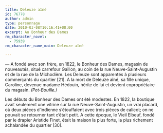 ```yaml
---
title: Deleuze aîné
id: 76778
author: admin
type: personnage
date: 2010-03-08T10:16:41+00:00
excerpt: Au Bonheur des Dames
rm_character_novel:
  - 75939
rm_character_name_main: Deleuze aîné

---
```

— A fondé avec son frère, en 1822, le Bonheur des Dames, magasin de nouveautés, situé carrefour Gaillon, au coin de la rue Neuve-Saint-Augustin et de la rue de la Michodière. Les Deleuze sont apparentés à plusieurs commerçants du quartier [21]. A la mort de Deleuze aîné, sa fille unique, Caroline, devenue madame Hédouin, hérite de lui et devient copropriétaire du magasin. _(Pot-Bouille.)_

Les débuts du Bonheur des Dames ont été modestes. En 1822, la boutique avait seulement une vitrine sur la rue Neuve-Saint-Augustin, un vrai placard, où deux pièces d&rsquo;indienne s&rsquo;étouffaient avec trois pièces de calicot; on ne pouvait se retourner tant c&rsquo;était petit. A cette époque, le Vieil Elbeuf, fondé par le drapier Aristide Finet, était la maison la plus forte, la plus richement achalandée du quartier [30]. 